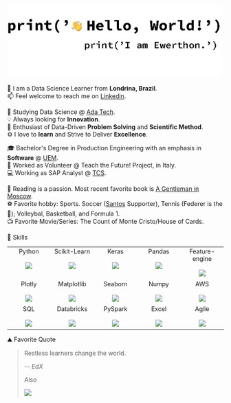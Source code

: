 <img src="https://github.com/ewerthonk/ewerthonk/blob/main/hi.gif" width="500px" />

🚩 I am a Data Science Learner from **Londrina, Brazil**. \
📫 Feel welcome to reach me on [Linkedin](https://www.linkedin.com/in/ewerthonkutz/?locale=en_US).

🏫 Studying Data Science @ [Ada Tech](https://ada.tech). \
💡 Always looking for **Innovation**. \
🧐 Enthusiast of Data-Driven **Problem Solving** and **Scientific Method**. \
⚙️ I love to **learn** and Strive to Deliver **Excellence**.

🎓 Bachelor's Degree in Production Engineering with an emphasis in **Software** @ [UEM](http://www.dep.uem.br/index.php?option=com_content&view=article&id=57&Itemid=131). \
🚩 Worked as Volunteer @ Teach the Future! Project, in Italy. \
💻 Working as SAP Analyst @ [TCS](https://www.tcs.com).

📖 Reading is a passion. Most recent favorite book is [A Gentleman in Moscow](https://www.amazon.com/Gentleman-Moscow-Novel-Amor-Towles/dp/0670026190). \
⚽️ Favorite hobby: Sports. Soccer ([Santos](https://www.santosfc.com.br) Supporter), Tennis (Federer is the 🐐); Volleybal, Basketball, and Formula 1. \
📺 Favorite Movie/Series: The Count of Monte Cristo/House of Cards.

🧰 Skills
<table>
  <tbody>
    <tr valign="top">
       <td width="20%" align="center">
        <span>Python</span><br><br>
        <img height="64px" src="https://cdn.svgporn.com/logos/python.svg">
      </td>
      <td width="20%" align="center">
        <span>Scikit-Learn</span><br><br>
        <img height="64px" src="https://scikit-learn.org/stable/_images/scikit-learn-logo-notext.png">
      </td>
      <td width="20%" align="center">
        <span>Keras</span><br><br>
        <img height="64px" src="https://upload.wikimedia.org/wikipedia/commons/thumb/a/ae/Keras_logo.svg/2048px-Keras_logo.svg.png">
      </td>
      <td width="20%" align="center">
        <span>Pandas</span><br><br>
        <img height="64px" src="https://pandas.pydata.org/static/img/pandas.svg">
      </td>
      <td width="20%" align="center">
        <span>Feature-engine</span><br><br>
        <img height="64px" src="https://feature-engine.readthedocs.io/en/latest/_images/FeatureEngine.png">
      </td>
    </tr>
    <tr valign="top">
       <td width="20%" align="center">
        <span>Plotly</span><br><br>
        <img height="64px" src="https://plotly.com/all_static/images/icon-dash.png">
      </td>
      <td width="20%" align="center">
        <span>Matplotlib</span><br><br>
        <img height="64px" src="https://upload.wikimedia.org/wikipedia/commons/thumb/0/01/Created_with_Matplotlib-logo.svg/2048px-Created_with_Matplotlib-logo.svg.png">
      </td>
      <td width="20%" align="center">
        <span>Seaborn</span><br><br>
        <img height="64px" src="https://seaborn.pydata.org/_images/logo-mark-lightbg.svg">
      </td>
      <td width="20%" align="center">
        <span>Numpy</span><br><br>
        <img height="64px" src="https://numpy.org/images/logo.svg">
      </td>
      <td width="20%" align="center">
        <span>AWS</span><br><br>
        <img height="64px" src="https://upload.wikimedia.org/wikipedia/commons/thumb/9/93/Amazon_Web_Services_Logo.svg/1280px-Amazon_Web_Services_Logo.svg.png">
      </td>
    </tr>
    </tr>
    <tr valign="top">
       <td width="20%" align="center">
        <span>SQL</span><br><br>
        <img height="64px" src="https://seeklogo.com/images/A/azure-sql-logo-3AE930D2AF-seeklogo.com.png">
      </td>
      <td width="20%" align="center">
        <span>Databricks</span><br><br>
        <img height="64px" src="https://s3.us-east-1.amazonaws.com/accredible_temp_credential_images/16002836894132567677717491881160.png">
      </td>
      <td width="20%" align="center">
        <span>PySpark</span><br><br>
        <img height="64px" src="https://miro.medium.com/max/1400/1*qgkjkj6BLVS1uD4mw_sTEg.png">
      </td>
      <td width="20%" align="center">
        <span>Excel</span><br><br>
        <img height="64px" src="https://upload.wikimedia.org/wikipedia/commons/thumb/3/34/Microsoft_Office_Excel_%282019–present%29.svg/2203px-Microsoft_Office_Excel_%282019–present%29.svg.png">
      </td>
      <td width="20%" align="center">
        <span>Agile</span><br><br>
        <img height="64px" src="https://cdn.worldvectorlogo.com/logos/scrumorg-1.svg">
      </td>
    </tr>
  </tbody>
</table>

⛰ Favorite Quote
> Restless learners change the world.
> 
> -- <cite>EdX</cite>
>
> Also
> 
> <img src="https://pbs.twimg.com/media/EaAfr6lXsAIg5p5?format=jpg&name=4096x4096" width="300px" />

